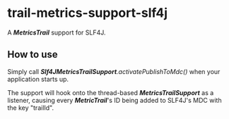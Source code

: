 # trail-metrics-support-slf4j

A _**MetricsTrail**_ support for SLF4J.

## How to use

Simply call _**Slf4JMetricsTrailSupport**.activatePublishToMdc()_ when your application starts up.

The support will hook onto the thread-based **_MetricsTrailSupport_** as a listener, causing every **_MetricTrail_**'s ID being added to SLF4J's MDC with the key "trailId".